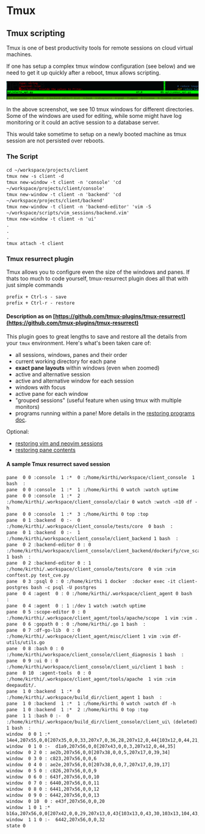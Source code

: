 # Tmux

## Tmux scripting

Tmux is one of best productivity tools for remote sessions on cloud virtual machines.

If one has setup a complex tmux window configuration \(see below\) and we need to get it up quickly after a reboot, tmux allows scripting.

![Multiple tmux windows and each window might be configured to open someother tools like an editor](../.gitbook/assets/screenshot-from-2020-08-18-13-11-07.png)

In the above screenshot, we see 10 tmux windows for different directories. Some of the windows are used for editing, while some might have log monitoring or it could an active session to a database server.

This would take sometime to setup on a newly booted machine as tmux session are not persisted over reboots.

### The Script

```text
cd ~/workspace/projects/client
tmux new -s client -d
tmux new-window -t client -n 'console' 'cd ~/workspace/projects/client/console'
tmux new-window -t client -n 'backend' 'cd ~/workspace/projects/client/backend'
tmux new-window -t client -n 'backend-editor' 'vim -S ~/workspace/scripts/vim_sessions/backend.vim'
tmux new-window -t client -n 'ui'
.
.
.
tmux attach -t client

```

### Tmux resurrect plugin

Tmux allows you to configure even the size of the windows and panes. If thats too much to code yourself, tmux-resurrect plugin does all that with just simple commands

```text
prefix + Ctrl-s - save
prefix + Ctrl-r - restore
```

#### Description as on [https://github.com/tmux-plugins/tmux-resurrect](https://github.com/tmux-plugins/tmux-resurrect)

This plugin goes to great lengths to save and restore all the details from your `tmux` environment. Here's what's been taken care of:

* all sessions, windows, panes and their order
* current working directory for each pane
* **exact pane layouts** within windows \(even when zoomed\)
* active and alternative session
* active and alternative window for each session
* windows with focus
* active pane for each window
* "grouped sessions" \(useful feature when using tmux with multiple monitors\)
* programs running within a pane! More details in the [restoring programs doc](https://github.com/tmux-plugins/tmux-resurrect/blob/master/docs/restoring_programs.md).

Optional:

* [restoring vim and neovim sessions](https://github.com/tmux-plugins/tmux-resurrect/blob/master/docs/restoring_vim_and_neovim_sessions.md)
* [restoring pane contents](https://github.com/tmux-plugins/tmux-resurrect/blob/master/docs/restoring_pane_contents.md)

#### A sample Tmux resurrect saved session

```text
pane  0 0 :console  1 :*  0 :/home/kirthi/workspace/client_console  1 bash  : 
pane  0 0 :console  1 :*  1 :/home/kirthi 0 watch :watch uptime
pane  0 0 :console  1 :*  2 :/home/kirthi/.workspace/client_console/clair 0 watch :watch -n10 df -h
pane  0 0 :console  1 :*  3 :/home/kirthi 0 top :top
pane  0 1 :backend  0 :-  0 :/home/kirthi/.workspace/client_console/tests/core  0 bash  : 
pane  0 1 :backend  0 :-  1 :/home/kirthi/workspace/client_console/client_backend 1 bash  :
pane  0 2 :backend-editor 0 : 0 :/home/kirthi/workspace/client_console/client_backend/dockerify/cve_scan_registry/scan_registry 1 bash  :
pane  0 2 :backend-editor 0 : 1 :/home/kirthi/.workspace/client_console/tests/core  0 vim :vim conftest.py test_cve.py
pane  0 3 :psql 0 : 0 :/home/kirthi 1 docker  :docker exec -it client-postgres bash -c psql -U postgres
pane  0 4 :agent  0 : 0 :/home/kirthi/.workspace/client_agent 0 bash  :
pane  0 4 :agent  0 : 1 :/dev 1 watch :watch uptime
pane  0 5 :scope-editor 0 : 0 :/home/kirthi/.workspace/client_agent/tools/apache/scope  1 vim :vim . 
pane  0 6 :gopath 0 : 0 :/home/kirthi/.go 1 bash  :
pane  0 7 :df-go-lib  0 : 0 :/home/kirthi/.workspace/client_agent/misc/client 1 vim :vim df-utils/utils.go
pane  0 8 :bash 0 : 0 :/home/kirthi/workspace/client_console/client_diagnosis 1 bash  :
pane  0 9 :ui 0 : 0 :/home/kirthi/workspace/client_console/client_ui/client 1 bash  :
pane  0 10  :agent-tools  0 : 0 :/home/kirthi/.workspace/client_agent/tools/apache  1 vim :vim deepaudit/.
pane  1 0 :backend  1 :*  0 :/home/kirthi/.workspace/build_dir/client_agent 1 bash  :
pane  1 0 :backend  1 :*  1 :/home/kirthi 0 watch :watch df -h
pane  1 0 :backend  1 :*  2 :/home/kirthi 0 top :top
pane  1 1 :bash 0 :-  0 :/home/kirthi/.workspace/build_dir/client_console/client_ui\ (deleted)  1 bash  : 
window  0 0 1 :*  14e4,207x55,0,0[207x35,0,0,33,207x7,0,36,28,207x12,0,44{103x12,0,44,21,103x12,104,44,24}]
window  0 1 0 :-  d1a9,207x56,0,0[207x43,0,0,3,207x12,0,44,35]
window  0 2 0 : ae2b,207x56,0,0[207x38,0,0,5,207x17,0,39,34]
window  0 3 0 : c823,207x56,0,0,6
window  0 4 0 : ae2e,207x56,0,0[207x38,0,0,7,207x17,0,39,17]
window  0 5 0 : c826,207x56,0,0,9
window  0 6 0 : 643f,207x56,0,0,10
window  0 7 0 : 6440,207x56,0,0,11
window  0 8 0 : 6441,207x56,0,0,12
window  0 9 0 : 6442,207x56,0,0,13
window  0 10  0 : e43f,207x56,0,0,20
window  1 0 1 :*  b16a,207x56,0,0[207x42,0,0,29,207x13,0,43{103x13,0,43,30,103x13,104,43,31}]
window  1 1 0 :-  6442,207x56,0,0,32
state 0
```


